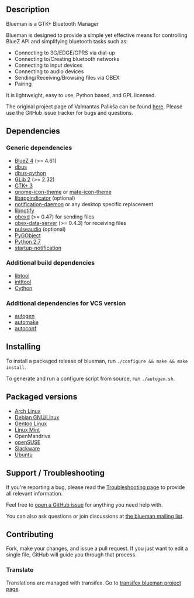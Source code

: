 ## Description

Blueman is a GTK+ Bluetooth Manager

Blueman is designed to provide a simple yet effective means for
controlling BlueZ API and simplifying bluetooth tasks such as:

* Connecting to 3G/EDGE/GPRS via dial-up
* Connecting to/Creating bluetooth networks
* Connecting to input devices
* Connecting to audio devices
* Sending/Receiving/Browsing files via OBEX
* Pairing

It is lightweight, easy to use, Python based, and GPL licensed.

The original project page of Valmantas Palikša can be found [here](https://launchpad.net/blueman).
Please use the GitHub issue tracker for bugs and questions.

## Dependencies

### Generic dependencies

* [BlueZ 4](http://www.bluez.org/) (>= 4.61)
* [dbus](http://www.freedesktop.org/wiki/Software/dbus/)
* [dbus-python](http://www.freedesktop.org/wiki/Software/DBusBindings/#python)
* [GLib 2](http://www.gtk.org/) (>= 2.32)
* [GTK+ 3](http://www.gtk.org/)
* [gnome-icon-theme](https://git.gnome.org/browse/adwaita-icon-theme/) or [mate-icon-theme](https://github.com/mate-desktop/mate-icon-theme)
* [libappindicator](https://launchpad.net/libappindicator) (optional)
* [notification-daemon](https://git.gnome.org/browse/notification-daemon) or any desktop specific replacement
* [libnotify](https://git.gnome.org/browse/libnotify)
* [obexd](http://www.bluez.org/) (>= 0.47) for sending files
* [obex-data-server](http://wiki.muiline.com/obex-data-server) (>= 0.4.3) for receiving files
* [pulseaudio](http://www.freedesktop.org/wiki/Software/PulseAudio/) (optional)
* [PyGObject](https://wiki.gnome.org/PyGObject)
* [Python 2.7](http://www.python.org/)
* [startup-notification](http://www.freedesktop.org/wiki/Software/startup-notification/)

### Additional build dependencies

* [libtool](http://www.gnu.org/software/libtool/)
* [intltool](http://freedesktop.org/wiki/Software/intltool/)
* [Cython](http://www.cython.org/)

### Additional dependencies for VCS version

* [autogen](https://www.gnu.org/software/autogen/)
* [automake](https://www.gnu.org/software/automake/)
* [autoconf](https://www.gnu.org/software/autoconf/)

## Installing

To install a packaged release of blueman, run `./configure && make && make install`.

To generate and run a configure script from source, run `./autogen.sh`.

## Packaged versions

* [Arch Linux](https://aur.archlinux.org/packages/blueman/)
* [Debian GNU/Linux](http://packages.debian.org/search?keywords=blueman)
* [Gentoo Linux](http://packages.gentoo.org/package/net-wireless/blueman)
* [Linux Mint](http://community.linuxmint.com/software/view/blueman)
* OpenMandriva
* [openSUSE](http://software.opensuse.org/package/blueman?search_term=blueman)
* [Slackware](http://packages.slackware.com/?search=blueman)
* [Ubuntu](http://packages.ubuntu.com/search?keywords=blueman)

## Support / Troubleshooting

If you're reporting a bug, please read the [Troubleshooting page](https://github.com/blueman-project/blueman/wiki/Troubleshooting) to provide all relevant information.

Feel free to [open a GitHub issue](https://github.com/blueman-project/blueman/issues/new) for anything you need help with.

You can also ask questions or join discussions at [the blueman mailing list](http://ml.mate-desktop.org/listinfo/blueman).

## Contributing

Fork, make your changes, and issue a pull request. If you just want to edit a single file, GitHub will guide you through that process.

### Translate

Translations are managed with transifex.
Go to [transifex blueman project page](https://www.transifex.com/projects/p/MATE/resource/blueman/).
